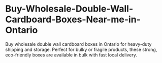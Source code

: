 # Buy-Wholesale-Double-Wall-Cardboard-Boxes-Near-me-in-Ontario
Buy wholesale double wall cardboard boxes in Ontario for heavy-duty shipping and storage. Perfect for bulky or fragile products, these strong, eco-friendly boxes are available in bulk with fast local delivery.
